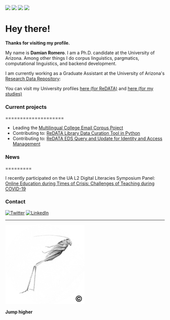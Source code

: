 ![](https://img.shields.io/badge/Bash-%7C-green) ![](https://img.shields.io/badge/Python-%7C-0%2C%2022%2C%20100) ![](https://img.shields.io/badge/Matlab-%7C-orange) ![](https://img.shields.io/badge/Perl-%7C-blue)

# Hey there!

**Thanks for visiting my profile.**

My name is **Damian Romero**. I am a Ph.D. candidate at the University of Arizona. Among other things I do corpus linguistics, pargmatics, computational linguistics, and backend development.

I am currently working as a Graduate Assistant at the University of Arizona's [Research Data Repository](https://data.library.arizona.edu/redata):

You can visit my University profiles [here (for ReDATA)](https://data.library.arizona.edu/person/damian-yukio-romero-diaz) and [here (for my studies)](https://spanish.arizona.edu/people/damianiji)

### Current projects
====================

- Leading the [Multilingual College Email Corpus Poject](https://github.com/users/damian-romero/projects/5)
- Contributing to: [ReDATA Library Data Curation Tool in Python](https://github.com/ualibraries/LD_Cool_P/)
- Contributing to: [ReDATA EDS Query and Update for Identity and Access Management](https://github.com/ualibraries/ReQUIAM/)


### News
=========

I recently participated on the UA L2 Digital Literacies Symposium Panel: [Online Education during Times of Crisis: Challenges of Teaching during COVID-19](https://www.youtube.com/watch?v=ALHwoH_kl6s&list=PLxWdN3n-6Edv1DAiF-TaoIKTY9p9_Mcg5&index=2&ab_channel=CERCLLUA)

<h3>Contact</h3>
<p><a href="https://twitter.com/DamianRomero_CL" target="_blank"><img alt="Twitter" src="https://img.shields.io/badge/twitter-%231DA1F2.svg?&style=for-the-badge&logo=twitter&logoColor=white" /></a> <a href="https://www.linkedin.com/in/damian-romero/" target="_blank"><img alt="LinkedIn" src="https://img.shields.io/badge/linkedin-%230077B5.svg?&style=for-the-badge&logo=linkedin&logoColor=white" /></a>
</p>


------------
<img src="https://github.com/damian-romero/copyright-images/blob/main/branding/Chapuli%CC%81n1.png" alt="Jump higher" width="250" height="250">

**Jump higher**
